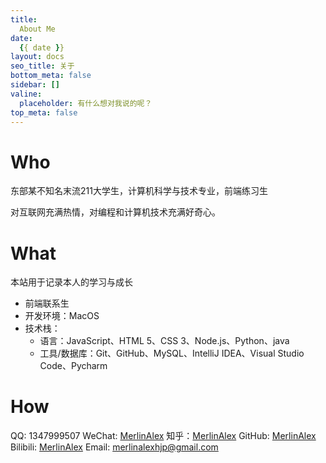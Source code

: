 ```yaml
---
title:
  About Me
date:
  {{ date }}
layout: docs
seo_title: 关于
bottom_meta: false
sidebar: []
valine:
  placeholder: 有什么想对我说的呢？
top_meta: false
---
```


# Who 
东部某不知名末流211大学生，计算机科学与技术专业，前端练习生

对互联网充满热情，对编程和计算机技术充满好奇心。

# What
本站用于记录本人的学习与成长

- 前端联系生
- 开发环境：MacOS
- 技术栈：
  - 语言：JavaScript、HTML 5、CSS 3、Node.js、Python、java
  - 工具/数据库：Git、GitHub、MySQL、IntelliJ IDEA、Visual Studio Code、Pycharm

# How
QQ: 1347999507
WeChat: [MerlinAlex](https://cdn.jsdelivr.net/gh/huangjingping520/PicGo/wechat.png)
知乎：[MerlinAlex](https://www.zhihu.com/people/zang-hai-77-32)
GitHub: [MerlinAlex](https://github.com/huangjingping520)
Bilibili: [MerlinAlex](https://space.bilibili.com/97704929)
Email: merlinalexhjp@gmail.com
